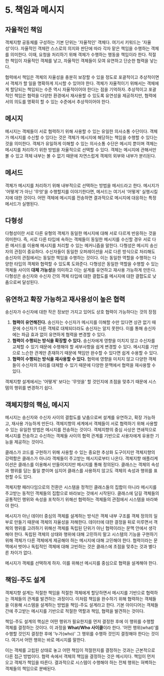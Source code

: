 # 5. 책임과 메시지

## 자율적인 책임

객체지향 공동체를 구성하는 기본 단위는 '자율적인' 객체다. 여기서 키워드는 '자율성'이다.
자율적인 객체란 스스로의 의지와 판단에 따라 각자 맡은 책임을 수행하는 객체를 의미한다.
이때, 요청을 처리하기 위해 객체가 수행하는 행동을 책임이라 한다. 
적절한 책임이 자율적인 객체를 낳고, 자율적인 객체들이 모여 유연하고 단순한 협력을 낳는다. 

협력에서 책임은 객체의 자율성을 충분히 보장할 수 있을 정도로 포괄적이고 추상적이면서 객체가 할 일을 명확하게 지시할 수 있어야 한다.
객체가 자율적이기 위해서는 객체에게 할당되는 책임되는 수준 역시 자율적이어야 한다는 점을 기억하자. 
추상적이고 포괄적인 책임은 협력을 다양한 환경에서 재사용할 수 있도록 유연성을 제공하지만, 협력에서의 의도를 명확히 할 수 있는 수준에서 추상적이어야 한다.



## 메시지

메시지는 객체들이 서로 협력하기 위해 사용할 수 있는 유일한 의사소통 수단이다.
객체가 메시지를 수신할 수 있다는 것은 객체가 메시지에 해당하는 책임을 수행할 수 있다는 것을 의미한다.
객체가 유일하게 이해할 수 있는 의사소통 수단은 메시지 뿐이며 객체는 메시지를 처리하기 위한 방법을 자율적으로 선택할 수 있다.
객체는 메시지에 관해서만 볼 수 있고 객체 내부는 볼 수 없기 때문에 자연스럽게 객체의 외부와 내부가 분리된다.



## 메서드

객체가 메시지를 처리하기 위해 내부적으로 선택하는 방법을 메서드라고 한다.
메시지가 '어떻게'가 아닌 '무엇'을 수행할지를 이야기한다면, 메서드는 여기서 '어떻게' 실행시킬지에 대한 것이다.
어떤 객체에 메시지를 전송하면 결과적으로 메시지에 대응하는 특정 메서드가 실행된다.



## 다형성

다형성이란 서로 다른 유형의 객체가 동일한 메시지에 대해 서로 다르게 반응하는 것을 의미한다.
즉, 서로 다른 타입에 속하는 객체들이 동일한 메시지를 수신할 경우 서로 다른 메서드를 이용해 메시지를 처리할 수 있는 메커니즘을 말한다.
다형성은 메시지 송신자의 관점이 중요하다. 수신자들이 동일한 오퍼레이션을 서로 다른 방식으로 처리해도 송신자의 관점에서는 동일한 책임을 수행하는 것이다.
이는 동일한 역할을 수행하는 다양한 타입의 객체와 협력할 수 있도록 도와준다. 
다형성은 동일한 역할을 수행할 수 있는 객체들 사이의 **대체 가능성**을 의미하고 이는 설계를 유연하고 재사용 가능하게 만든다.
다형성은 송신자와 수신자 간의 객체 타입에 대한 결합도를 메시지에 대한 결합도로 낮춤으로써 달성된다.



## 유연하고 확장 가능하고 재사용성이 높은 협력

송신자가 수신자에 대한 작은 정보만 가지고 있어도 상호 협력이 가능하다는 것의 장점

1. **협력이 유연해진다.** 송신자는 수신자가 메시지를 이해할 수만 있다면 상관 없기 때문에 수신자가 다른 객체로 대체되더라도 송신자는 알지 못한다. 이를 통해 송신자에는 파급 효과 없이 유연하게 협력을 변경할 수 있다.
2. **협력이 수행되는 방식을 확장할 수 있다.** 송신자에게 영향을 미치지 않고 수신자를 교체할 수 있기 때문에 수행해야 할 세부사항을 쉽게 변경할 수 있다. 메시지를 기반으로 느슨한 관계만 존재하기 때문에 책임만 완수할 수 있다면 쉽게 수용할 수 있다.
3. **협력이 수행되는 방식을 재사용할 수 있다.** 협력에 영향을 미치지 않고 다양한 객체들이 수신자의 자리를 대체할 수 있기 때문에 다양한 문맥에서 협력을 재사용할 수 있다.

객체지향 설계에서는 '어떻게' 보다는 '무엇을' 할 것인지에 초점을 맞추기 때문에 시스템의 행위를 변경하기 쉽다.



## 객체지향의 핵심, 메시지

메시지는 송신자와 수신자 사이의 결합도를 낮춤으로써 설계를 유연하고, 확장 가능하고, 재사용 가능하게 만든다. 객체지향의 세계에서 객체들이 서로 협력하기 위해 사용할 수 있는 유일한 방법은 메시지를 전송하는 것이다. 객체지향의 중심 사상은 연쇄적으로 메시지를 전송하고 수신하는 객체들 사이의 협력 관계를 기반으로 사용자에게 유용한 기능을 제공하는 것이다.

클래스가 코드를 구현하기 위해 사용할 수 있는 중요한 추상화 도구이지만 객체지향의 강력함은 클래스가 아니라 객체들이 주고받는 메시지로부터 나온다. 객체지향 애플리케이션은 클래스를 이용해서 만들어지지만 메시지를 통해 정의된다. 클래스는 객체의 속성과 행위를 담는 틀일 뿐이며 심지어 클래스를 사용하지 않고도 객체의 속성과 행위를 표현할 수도 있다.

객체지향 패러다임으로의 전환은 시스템을 정적인 클래스들의 집합이 아니라 메시지를 주고받는 동적인 객체들의 집합으로 바라보는 것에서 시작된다. 클래스에 담길 객체들의 공통적인 행위와 속성을 포착하기 위해선 협력하는 객체들의 관점에서 시스템을 바라봐야 한다.

메시지가 아닌 데이터 중심의 객체를 설계하는 방식은 객체 내부 구조를 객체 정의의 일부로 만들기 때문에 객체의 자율성을 저해한다. 데이터에 대한 결정을 뒤로 미루면서 객체의 행위를 고려하기 위해선 객체를 독립된 단위가 아닌 협력이라는 문맥 안에서 생각해야 한다. 독립된 객체의 상태와 행위에 대해 고민하지 말고 시스템의 기능을 구현하기 위해 객체가 다른 객체에게 제공해야 하는 메시지에 대해 고민해야 한다. 협력이라는 문맥에서 벗어나 독립적인 객체에 대해 고빈하는 것은 클래스에 초점을 맞추는 것과 별다른 차이가 없다.

메시지가 객체를 선택하게 하자. 이를 위해선 메시지를 중심으로 협력을 설계해야 한다.



## 책임-주도 설계

객체지향 설계는 적절한 책임을 적절한 객체에게 할당하면서 메시지를 기반으로 협력하는 객체들의 관계를 발견하는 과정이다. 이처럼 책임을 완수하기 위해 협력하는 객체들을 이용해 시스템을 설계하는 방법을 책임-주도 설계라고 한다. 기본 아이디어는 객체들 간에 주고받는 메시지를 기반으로 적절한 역할과 책임, 협력을 발견하는 것이다.

책임-주도 설계의 핵심은 어떤 행위가 필요한지를 먼저 결정한 후에 이 행위를 수행할 객체를 결정하는 것이다. 이 과정을 **What/Who 사이클**이라 한다. '어떤 행위(what)'를 수행할 것인지 결정한 후에 '누가(who)' 그 행위를 수행하 것인지 결정해야 한다는 것이다. 여기서 어떤 행위는 바로 메시지를 말한다.

이는 객체를 고립된 상태로 놓고 어떤 책임이 적절한지를 결정하는 것과는 근본적으로 다른 접근 방법이다. 협력 속에서 객체의 책임을 결정하는 것은 메시지다. 책임이 먼저 오고 객체가 책임을 따른다. 결과적으로 시스템이 수행해야 하는 전체 행위는 혀벽하는 객체들의 책임으로 분배된다.

